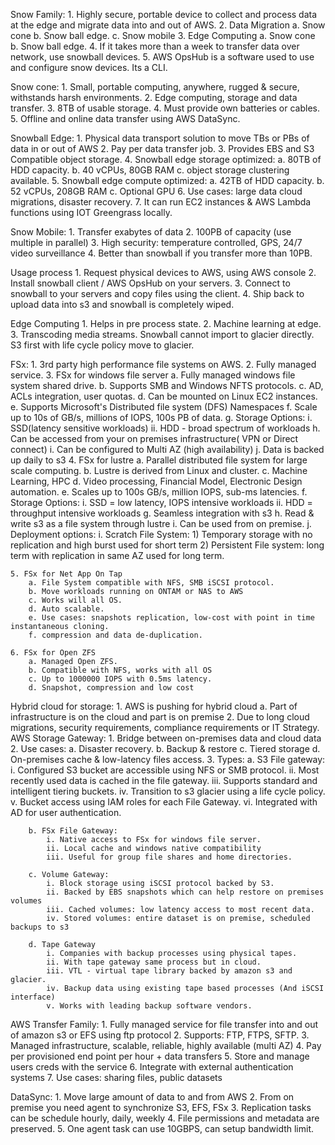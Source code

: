 Snow Family:
	1. Highly secure, portable device to collect and process data at the edge and migrate data into and out of AWS.
	2. Data Migration
		a. Snow cone
		b. Snow ball edge.
		c. Snow mobile
	3. Edge Computing
		a. Snow cone
		b. Snow ball edge.
	4. If it takes more than a week to transfer data over network, use snowball devices.
	5. AWS OpsHub is a software used to use and configure snow devices. Its a CLI.

Snow cone:
	1. Small, portable computing, anywhere, rugged & secure, withstands harsh environments. 
	2. Edge computing, storage and data transfer.
	3. 8TB of usable storage.
	4. Must provide own batteries or cables.
	5. Offline and online data transfer using AWS DataSync.

Snowball Edge:
	1. Physical data transport solution to move TBs or PBs of data in or out of AWS
	2. Pay per data transfer job.
	3. Provides EBS and S3 Compatible object storage.
	4. Snowball edge storage optimized:
		a. 80TB of HDD capacity.
		b. 40 vCPUs, 80GB RAM
		c. object storage clustering available.
	5. Snowball edge compute optimized:
		a. 42TB of HDD capacity.
		b. 52 vCPUs, 208GB RAM
		c. Optional GPU
	6. Use cases: large data cloud migrations, disaster recovery.
	7. It can run EC2 instances & AWS Lambda functions using IOT Greengrass locally.
	
Snow Mobile:
	1. Transfer exabytes of data
	2. 100PB of capacity (use multiple in parallel)
	3. High security: temperature controlled, GPS, 24/7 video surveillance 
	4. Better than snowball if you transfer more than 10PB.

Usage process
	1. Request physical devices to AWS, using AWS console 
	2. Install snowball client / AWS OpsHub on your servers.
	3. Connect to snowball to your servers and copy files using the client.
	4. Ship back to upload data into s3 and snowball is completely wiped.

Edge Computing
	1. Helps in pre process state.
	2. Machine learning at edge.
	3. Transcoding media streams.
Snowball cannot import to glacier directly. S3 first with life cycle policy move to glacier.

FSx:
	1. 3rd party high performance file systems on AWS.
	2. Fully managed service.
	3. FSx for windows file server 
		a. Fully managed windows file system shared drive.
		b. Supports SMB and Windows NFTS protocols.
		c. AD, ACLs integration, user quotas.
		d. Can be mounted on Linux EC2 instances.
		e. Supports Microsoft's Distributed file system (DFS) Namespaces
		f. Scale up to 10s of GB/s, millions of IOPS, 100s PB of data.
		g. Storage Options:
			i. SSD(latency sensitive workloads)
			ii. HDD - broad spectrum of workloads
		h. Can be accessed from your on premises infrastructure( VPN or Direct connect)
		i. Can be configured to Multi AZ (high availability)
		j. Data is backed up daily to s3
	4. FSx for lustre 
		a. Parallel distributed file system for large scale computing.
		b. Lustre is derived from Linux and cluster.
		c. Machine Learning, HPC
		d. Video processing, Financial Model, Electronic Design automation.
		e. Scales up to 100s GB/s, million IOPS, sub-ms latencies.
		f. Storage Options:
			i. SSD = low latency, IOPS intensive workloads
			ii. HDD = throughput intensive workloads
		g. Seamless integration with s3
		h. Read  & write s3 as a file system through lustre 
		i. Can be used from on premise.
		j. Deployment options:
			i. Scratch File System:
				1) Temporary storage with no replication and high burst used for short term
				2) Persistent File system: long term with replication in same AZ used for long term.
	
	5. FSx for Net App On Tap
		a. File System compatible with NFS, SMB iSCSI protocol.
		b. Move workloads running on ONTAM or NAS to AWS
		c. Works will all OS.
		d. Auto scalable.
		e. Use cases: snapshots replication, low-cost with point in time instantaneous cloning.
		f. compression and data de-duplication.
	
	6. FSx for Open ZFS
		a. Managed Open ZFS.
		b. Compatible with NFS, works with all OS
		c. Up to 1000000 IOPS with 0.5ms latency.
		d. Snapshot, compression and low cost

Hybrid cloud for storage:
	1. AWS is pushing for hybrid cloud
		a. Part of infrastructure is on the cloud and part is on premise
	2. Due to long cloud migrations, security requirements, compliance requirements or IT Strategy.
AWS Storage Gateway:
	1. Bridge between on-premises data and cloud data
	2. Use cases:
		a. Disaster recovery.
		b. Backup & restore
		c. Tiered storage
		d. On-premises cache & low-latency files access.
	3. Types:
		a. S3 File gateway:
			i. Configured S3 bucket are accessible using NFS or SMB protocol.
			ii. Most recently used data is cached in the file gateway.
			iii. Supports standard and intelligent tiering buckets.
			iv. Transition to s3 glacier using a life cycle policy.
			v. Bucket access using IAM roles for each File Gateway.
			vi. Integrated with AD for user authentication.
		
		b. FSx File Gateway:
			i. Native access to FSx for windows file server.
			ii. Local cache and windows native compatibility 
			iii. Useful for group file shares and home directories.
			
		c. Volume Gateway:
			i. Block storage using iSCSI protocol backed by S3.
			ii. Backed by EBS snapshots which can help restore on premises volumes
			iii. Cached volumes: low latency access to most recent data.
			iv. Stored volumes: entire dataset is on premise, scheduled backups to s3
		
		d. Tape Gateway
			i. Companies with backup processes using physical tapes.
			ii. With tape gateway same process but in cloud.
			iii. VTL - virtual tape library backed by amazon s3 and glacier.
			iv. Backup data using existing tape based processes (And iSCSI interface)
			v. Works with leading backup software vendors.

AWS Transfer Family:
	1. Fully managed service for file transfer into and out of amazon s3 or EFS using ftp protocol
	2. Supports: FTP, FTPS, SFTP.
	3. Managed infrastructure, scalable, reliable, highly available (multi AZ)
	4. Pay per provisioned end point per hour + data transfers
	5. Store and manage users creds with the service
	6. Integrate with external authentication systems
	7. Use cases: sharing files, public datasets

DataSync:
	1. Move large amount of data to and from AWS
	2. From on premise you need agent to synchronize S3, EFS, FSx
	3. Replication tasks can be schedule hourly, daily, weekly
	4. File permissions and metadata are preserved.
	5. One agent task can use 10GBPS, can setup bandwidth limit.
